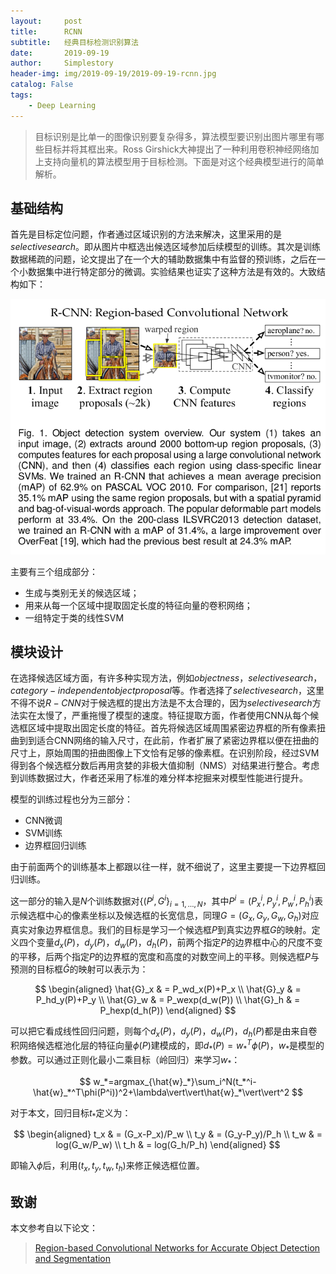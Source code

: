 ```yaml
---
layout:     post
title:      RCNN
subtitle:   经典目标检测识别算法
date:       2019-09-19
author:     Simplestory
header-img: img/2019-09-19/2019-09-19-rcnn.jpg
catalog: False
tags:
    - Deep Learning
---
```


> 目标识别是比单一的图像识别要复杂得多，算法模型要识别出图片哪里有哪些目标并将其框出来。Ross Girshick大神提出了一种利用卷积神经网络加上支持向量机的算法模型用于目标检测。下面是对这个经典模型进行的简单解析。

## 基础结构

首先是目标定位问题，作者通过区域识别的方法来解决，这里采用的是$selective search$。即从图片中框选出候选区域参加后续模型的训练。其次是训练数据稀疏的问题，论文提出了在一个大的辅助数据集中有监督的预训练，之后在一个小数据集中进行特定部分的微调。实验结果也证实了这种方法是有效的。大致结构如下：

![architecture.png](https://raw.githubusercontent.com/simplestory/simplestory.github.io/master/img/2019-09-19/architecture.png)

主要有三个组成部分：

- 生成与类别无关的候选区域；
- 用来从每一个区域中提取固定长度的特征向量的卷积网络；
- 一组特定于类的线性SVM

## 模块设计

在选择候选区域方面，有许多种实现方法，例如$objectness$，$selective search$，$category-independent object proposal$等。作者选择了$selective search$，这里不得不说$R-CNN$对于候选框的提出方法是不太合理的，因为$selective search$方法实在太慢了，严重拖慢了模型的速度。特征提取方面，作者使用CNN从每个候选框区域中提取出固定长度的特征。首先将候选区域周围紧密边界框的所有像素扭曲到到适合CNN网络的输入尺寸，在此前，作者扩展了紧密边界框以便在扭曲的尺寸上，原始周围的扭曲图像上下文恰有足够的像素框。在识别阶段，经过SVM得到各个候选框分数后再用贪婪的非极大值抑制（NMS）对结果进行整合。考虑到训练数据过大，作者还采用了标准的难分样本挖掘来对模型性能进行提升。

模型的训练过程也分为三部分：

- CNN微调
- SVM训练
- 边界框回归训练

由于前面两个的训练基本上都跟以往一样，就不细说了，这里主要提一下边界框回归训练。

这一部分的输入是$N$个训练数据对$\{(P^i, G^i\}_{i=1,\dots,N}$，其中$P^i=(P^i_x,P^i_y,P^i_w,P^i_h)$表示候选框中心的像素坐标以及候选框的长宽信息，同理$G=(G_x,G_y,G_w,G_h)$对应真实对象边界框信息。我们的目标是学习一个候选框$P$到真实边界框$G$的映射。定义四个变量$d_x(P)$，$d_y(P)$，$d_w(P)$，$d_h(P)$，前两个指定$P$的边界框中心的尺度不变的平移，后两个指定$P$的边界框的宽度和高度的对数空间上的平移。则候选框$P$与预测的目标框$\hat{G}$的映射可以表示为：

$$
\begin{aligned}
    \hat{G}_x & = P_wd_x(P)+P_x \\
    \hat{G}_y & = P_hd_y(P)+P_y \\
    \hat{G}_w & = P_wexp(d_w(P)) \\
    \hat{G}_h & = P_hexp(d_h(P))
\end{aligned}
$$

可以把它看成线性回归问题，则每个$d_x(P)$，$d_y(P)$，$d_w(P)$，$d_h(P)$都是由来自卷积网络候选框池化层的特征向量$\phi(P)$建模成的，即$d_*(P)=w^T_*\phi(P)$，$w_*$是模型的参数。可以通过正则化最小二乘目标（岭回归）来学习$w_*$：

$$
w_*=argmax_{\hat{w}_*}\sum_i^N(t_*^i-\hat{w}_*^T\phi(P^i))^2+\lambda\vert\vert\hat{w}_*\vert\vert^2
$$

对于本文，回归目标$t_*$定义为：

$$
\begin{aligned}
    t_x & = (G_x-P_x)/P_w \\
    t_y & = (G_y-P_y)/P_h \\
    t_w & = log(G_w/P_w) \\
    t_h & = log(G_h/P_h)
\end{aligned}
$$

即输入$\phi$后，利用$(t_x,t_y,t_w,t_h)$来修正候选框位置。

## 致谢

本文参考自以下论文：

>[Region-based Convolutional Networks for Accurate Object Detection and Segmentation](http://islab.ulsan.ac.kr/files/announcement/513/rcnn_pami.pdf)